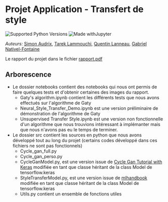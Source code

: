 # Projet Application - Transfert de style

![Supported Python Versions](https://img.shields.io/badge/Python->=3.8-blue.svg?logo=python&logoColor=white) ![Made withJupyter](https://img.shields.io/badge/Jupyter-6.1.5-orange.svg?logo=jupyter&logoColor=white)

_Auteurs:_ [Simon Audrix](mailto:saudrix@ensc.fr),  [Tarek Lammouchi](mailto:tarek.lammouchi@bordeaux-inp.fr), [Quentin Lanneau](mailto:quentin.lanneau@bordeaux-inp.fr), [Gabriel Nativel-Fontaine](mailto:gnativ910e@ensc.fr) 

Le rapport du projet dans le fichier [rapport.pdf](https://github.com/Gab1i/vision-style-transfer/blob/main/rapport.pdf)

## Arborescence

- Le dossier notebooks contient des notebooks qui nous ont permis de faire quelques tests et d'obtenir certaines des images du rapport.
  - Gaty's algorithm.ipynb contient les différents tests que nous avons effectués sur l'algorithme de Gaty
  - Neural_Style_Transfer_Demo.ipynb est une version préliminaire de démonstration de l'algorithme de Gaty
  - Unsupervised Transfer Style.ipynb est une version non fonctionnelle d'un algorithme que nous trouvions intéressant à implémanter mais que nous n'avons pas eu le temps de terminer.
- Le dossier src contient les sources en python que nous avons développé tout au long du projet (certains codes développé dans ces fichiers ne sont pas fonctionnels)
  - Cycle_gan_full.py
  - Cycle_gan_perso.py
  - CycleGanModel.py, est une version issue de [Cycle Gan Tutorial with Keras](https://machinelearningmastery.com/cyclegan-tutorial-with-keras/) modifiée en tant que classe héritant de la class Model de tensorflow.keras
  - StyleTransferModel.py, est une version issue de [mlhandbook](https://github.com/bpesquet/mlhandbook) modifiée en tant que classe héritant de la class Model de tensorflow.keras
  - Utils.py contient un ensemble de fonctions utiles